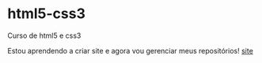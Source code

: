 # html5-css3
 Curso de html5 e css3 

Estou aprendendo a criar site e agora vou gerenciar meus repositórios!
<a href="https://madelinealmeida09.github.io/html5-css3/módulo2/ex21/desafio10/des10.html">site<a>